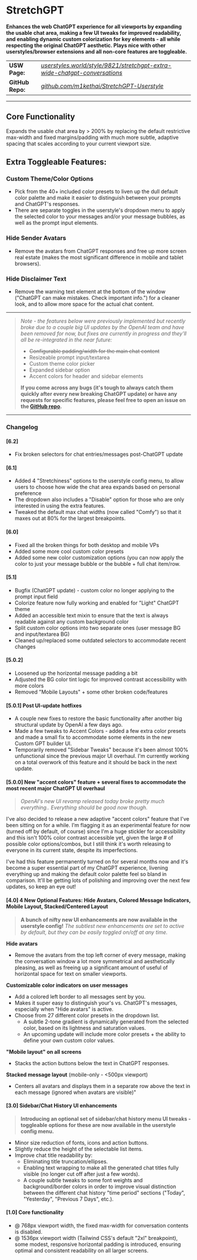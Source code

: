 # **StretchGPT**

**Enhances the web ChatGPT experience for all viewports by expanding the usable chat area, making a few UI tweaks for improved readability, and enabling dynamic custom colorization for key elements - all while respecting the original ChatGPT aesthetic. Plays nice with other userstyles/browser extensions and all non-core features are toggleable.**

| | |
| --- | --- |
| **USW Page:** | _[userstyles.world/style/9821/stretchgpt-extra-wide-chatgpt-conversations](https://userstyles.world/style/9821/stretchgpt-extra-wide-chatgpt-conversations)_ |
| **GitHub Repo:** | _[github.com/m1kethai/StretchGPT-Userstyle](https://github.com/m1kethai/StretchGPT-Userstyle)_ |

---

## **Core Functionality**
Expands the usable chat area by > 200% by replacing the default restrictive max-width and fixed margins/padding with much more subtle, adaptive spacing that scales according to your current viewport size.

## **Extra Toggleable Features:**

### **Custom Theme/Color Options**
- Pick from the 40+ included color presets to liven up the dull default color palette and make it easier to distinguish between your prompts and ChatGPT's responses.
- There are separate toggles in the userstyle's dropdown menu to apply the selected color to your messages and/or your message bubbles, as well as the prompt input elements.
### **Hide Sender Avatars**
- Remove the avatars from ChatGPT responses and free up more screen real estate (makes the most significant difference in mobile and tablet browsers).
### **Hide Disclaimer Text**
- Remove the warning text element at the bottom of the window ("ChatGPT can make mistakes. Check important info.") for a cleaner look, and to allow more space for the actual chat content.

---
>
> _Note - the features below were previously implemented but recently broke due to a couple big UI updates by the OpenAI team and have been removed for now, but fixes are currently in progress and they'll all be re-integrated in the near future:_
>- ~~Configurable padding/width for the main chat content~~
>- Resizeable prompt input/textarea
>- Custom theme color picker
>- Expanded sidebar option
>- Accent colors for header and sidebar elements
>
> **If you come across any bugs (it's tough to always catch them quickly after every new breaking ChatGPT update) or have any requests for specific features, please feel free to open an issue on the [GitHub repo](https://github.com/m1kethai/StretchGPT-Userstyle).**
>
---

### **Changelog**

#### **[6.2]**
- Fix broken selectors for chat entries/messages post-ChatGPT update

#### **[6.1]**
- Added 4 "Stretchiness" options to the userstyle config menu, to allow users to choose how wide the chat area expands based on personal preference
- The dropdown also includes a "Disable" option for those who are only interested in using the extra features.
- Tweaked the default max chat widths (now called "Comfy") so that it maxes out at 80% for the largest breakpoints.

#### **[6.0]**
- Fixed all the broken things for both desktop and mobile VPs
- Added some more cool custom color presets
- Added some new color customization options (you can now apply the color to just your message bubble or the bubble + full chat item/row.

#### **[5.1]**
- Bugfix (ChatGPT update) - custom color no longer applying to the prompt input field
- Colorize feature now fully working and enabled for "Light" ChatGPT theme
- Added an accessible text mixin to ensure that the text is always readable against any custom background color
- Split custom color options into two separate ones (user message BG and input/textarea BG)
- Cleaned up/replaced some outdated selectors to accommodate recent changes

#### **[5.0.2]**
- Loosened up the horizontal message padding a bit
- Adjusted the BG color tint logic for improved contrast accessibility with more colors
- Removed "Mobile Layouts" + some other broken code/features

#### **[5.0.1] Post UI-update hotfixes**
- A couple new fixes to restore the basic functionality after another big structural update by OpenAI a few days ago.
- Made a few tweaks to Accent Colors - added a few extra color presets and made a small fix to accommodate some elements in the new Custom GPT builder UI.
- Temporarily removed "Sidebar Tweaks" because it's been almost 100% unfunctional since the previous major UI overhaul. I'm currently working on a total overwork of this feature and it should be back in the next update.

#### **[5.0.0] New "accent colors" feature + several fixes to accommodate the most recent major ChatGPT UI overhaul**
> *OpenAI's new UI revamp released today broke pretty much everything.. Everything should be good now though.*

I've also decided to release a new adaptive "accent colors" feature that I've been sitting on for a while. I'm flagging it as an experimental feature for now (turned off by default, of course) since I'm a huge stickler for accessibility and this isn't 100% color contrast accessible yet, given the large # of possible color options/combos, but I still think it's worth releasing to everyone in its current state, despite its imperfections.

I've had this feature permanently turned on for several months now and it's become a super essential part of my ChatGPT experience, livening everything up and making the default color palette feel so bland in comparison. It'll be getting lots of polishing and improving over the next few updates, so keep an eye out!

#### **[4.0] 4 New Optional Features: Hide Avatars, Colored Message Indicators, Mobile Layout, Stacked/Centered Layout**
> **A bunch of nifty new UI enhancements are now available in the userstyle config!**
> *The subtlest new enhancements are set to active by default, but they can be easily toggled on/off at any time.*

  **Hide avatars**
- Remove the avatars from the top left corner of every message, making the conversation window a lot more symmetrical and aesthetically pleasing, as well as freeing up a significant amount of useful of horizontal space for text on smaller viewports.

**Customizable color indicators on user messages**
- Add a colored left border to all messages sent by you.
- Makes it super easy to distinguish your's vs. ChatGPT's messages, especially when "Hide avatars" is active.
- Choose from 27 different color presets in the dropdown list.
  - A subtle 2-tone gradient is dynamically generated from the selected color, based on its lightness and saturation values.
  - An upcoming update will include more color presets + the ability to define your own custom color values.

**"Mobile layout" on all screens**
 - Stacks the action buttons below the text in ChatGPT responses.

**Stacked message layout** (mobile-only - <500px viewport)
 - Centers all avatars and displays them in a separate row above the text in each message (ignored when avatars are visible)"

#### **[3.0] Sidebar/Chat History UI enhancements**
> **Introducing an optional set of sidebar/chat history menu UI tweaks - toggleable options for these are now available in the userstyle config menu.**

- Minor size reduction of fonts, icons and action buttons.
- Slightly reduce the height of the selectable list items.
- Improve chat title readability by:
  - Eliminating title truncation/ellipses.
  - Enabling text wrapping to make all the generated chat titles fully visible (no longer cut off after just a few words).
  - A couple subtle tweaks to some font weights and background/border colors in order to improve visual distinction between the different chat history "time period" sections ("Today", "Yesterday", "Previous 7 Days", etc.).

#### **[1.0] Core functionality**
- @ 768px viewport width, the fixed max-width for conversation contents is disabled.
- @ 1536px viewport width (Tailwind CSS's default "2xl" breakpoint), some modest, responsive horizontal padding is introduced, ensuring optimal and consistent readability on all larger screens.